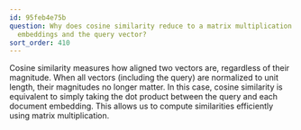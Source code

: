 ```yaml
---
id: 95feb4e75b
question: Why does cosine similarity reduce to a matrix multiplication between the
  embeddings and the query vector?
sort_order: 410
---
```


Cosine similarity measures how aligned two vectors are, regardless of their magnitude. When all vectors (including the query) are normalized to unit length, their magnitudes no longer matter. In this case, cosine similarity is equivalent to simply taking the dot product between the query and each document embedding. This allows us to compute similarities efficiently using matrix multiplication.